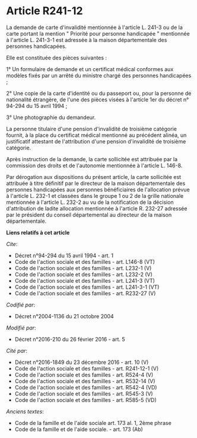 # Article R241-12

La demande de carte d'invalidité mentionnée à l'article L. 241-3 ou de la carte portant la mention " Priorité pour personne
handicapée " mentionnée à l'article L. 241-3-1 est adressée à la maison départementale des personnes handicapées. 

Elle est constituée des pièces suivantes : 

1° Un formulaire de demande et un certificat médical conformes aux modèles fixés par un arrêté du ministre chargé des
personnes handicapées ; 

2° Une copie de la carte d'identité ou du passeport ou, pour la personne de nationalité étrangère, de l'une des pièces visées
à l'article 1er du décret n° 94-294 du 15 avril 1994 ; 

3° Une photographie du demandeur. 

La personne titulaire d'une pension d'invalidité de troisième catégorie fournit, à la place du certificat médical mentionné
au précédent alinéa, un justificatif attestant de l'attribution d'une pension d'invalidité de troisième catégorie. 

Après instruction de la demande, la carte sollicitée est attribuée par la commission des droits et de l'autonomie mentionnée
à l'article L. 146-8. 

Par dérogation aux dispositions du présent article, la carte sollicitée est attribuée à titre définitif par le directeur de
la maison départementale des personnes handicapées aux personnes bénéficiaires de l'allocation prévue à l'article L. 232-1 et
classées dans le groupe 1 ou 2 de la grille nationale mentionnée à l'article L. 232-2 au vu de la notification de la décision
d'attribution de ladite allocation mentionnée à l'article R. 232-27 adressée par le président du conseil départemental au
directeur de la maison départementale.

**Liens relatifs à cet article**

_Cite_:

  - Décret n°94-294 du 15 avril 1994 - art. 1
  - Code de l'action sociale et des familles - art. L146-8 (VT)
  - Code de l'action sociale et des familles - art. L232-1 (V)
  - Code de l'action sociale et des familles - art. L232-2 (V)
  - Code de l'action sociale et des familles - art. L241-3 (VT)
  - Code de l'action sociale et des familles - art. L241-3-1 (VT)
  - Code de l'action sociale et des familles - art. R232-27 (V)

_Codifié par_:

  - Décret n°2004-1136 du 21 octobre 2004

_Modifié par_:

  - Décret n°2016-210 du 26 février 2016 - art. 5

_Cité par_:

  - Décret n°2016-1849 du 23 décembre 2016 - art. 10 (V)
  - Code de l'action sociale et des familles - art. R241-12-1 (V)
  - Code de l'action sociale et des familles - art. R524-4 (V)
  - Code de l'action sociale et des familles - art. R532-14 (V)
  - Code de l'action sociale et des familles - art. R542-4 (VD)
  - Code de l'action sociale et des familles - art. R545-3 (V)
  - Code de l'action sociale et des familles - art. R585-5 (VD)

_Anciens textes_:

  - Code de la famille et de l'aide sociale art. 173 al. 1, 2ème phrase
  - Code de la famille et de l'aide sociale. - art. 173 (Ab)
